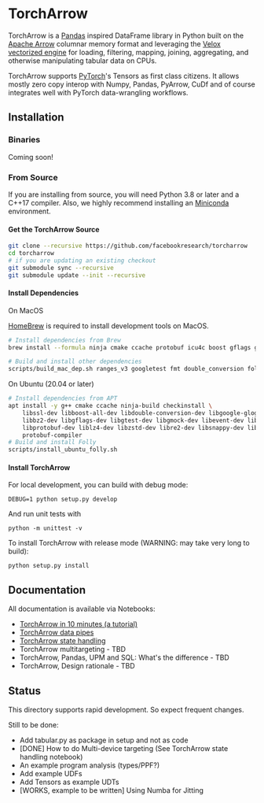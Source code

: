 # TorchArrow

TorchArrow is a [Pandas](https://github.com/pandas-dev/pandas) inspired DataFrame library in Python built on the [Apache Arrow](https://github.com/apache/arrow) columnar memory format and
leveraging the [Velox vectorized engine](https://github.com/facebookexternal/velox/) for loading, filtering, mapping, joining, aggregating, and
otherwise manipulating tabular data on CPUs.

TorchArrow supports [PyTorch](https://github.com/pytorch/pytorch)'s Tensors as first class citizens. It allows mostly zero copy interop with Numpy, Pandas, PyArrow, CuDf and of course integrates well with PyTorch data-wrangling workflows.


## Installation

### Binaries

Coming soon!

### From Source

If you are installing from source, you will need Python 3.8 or later and a C++17 compiler. Also, we highly recommend installing an [Miniconda](https://docs.conda.io/en/latest/miniconda.html#latest-miniconda-installer-links) environment.

#### Get the TorchArrow Source
```bash
git clone --recursive https://github.com/facebookresearch/torcharrow
cd torcharrow
# if you are updating an existing checkout
git submodule sync --recursive
git submodule update --init --recursive
```

#### Install Dependencies

On MacOS

[HomeBrew](https://brew.sh/) is required to install development tools on MacOS.

```bash
# Install dependencies from Brew
brew install --formula ninja cmake ccache protobuf icu4c boost gflags glog libevent lz4 lzo snappy xz zstd

# Build and install other dependencies
scripts/build_mac_dep.sh ranges_v3 googletest fmt double_conversion folly re2
```

On Ubuntu (20.04 or later)
```bash
# Install dependencies from APT
apt install -y g++ cmake ccache ninja-build checkinstall \
    libssl-dev libboost-all-dev libdouble-conversion-dev libgoogle-glog-dev \
    libbz2-dev libgflags-dev libgtest-dev libgmock-dev libevent-dev libfmt-dev \
    libprotobuf-dev liblz4-dev libzstd-dev libre2-dev libsnappy-dev liblzo2-dev \
    protobuf-compiler
# Build and install Folly
scripts/install_ubuntu_folly.sh
```

#### Install TorchArrow
For local development, you can build with debug mode:
```
DEBUG=1 python setup.py develop
```

And run unit tests with
```
python -m unittest -v
```

To install TorchArrow with release mode (WARNING: may take very long to build):
```
python setup.py install
```


## Documentation
All documentation is available via Notebooks:
* [TorchArrow in 10 minutes (a tutorial)](https://github.com/facebookexternal/torchdata/blob/main/torcharrow/torcharrow10min.ipynb)
* [TorchArrow data pipes](https://github.com/facebookexternal/torchdata/blob/main/torcharrow/torcharrow_data_pipes.ipynb)
* [TorchArrow state handling](https://github.com/facebookexternal/torchdata/blob/main/torcharrow/torcharrow_state.ipynb)
* TorchArrow multitargeting - TBD
* TorchArrow, Pandas, UPM and SQL: What's the difference - TBD
* TorchArrow, Design rationale - TBD

## Status
This directory supports rapid development. So expect frequent changes.

Still to be done:
* Add tabular.py as package in setup and not as code
* [DONE] How to do Multi-device targeting (See TorchArrow state handling notebook)
* An example program analysis (types/PPF?)
* Add example UDFs
* Add Tensors as example UDTs
* [WORKS, example to be written] Using Numba for Jitting



